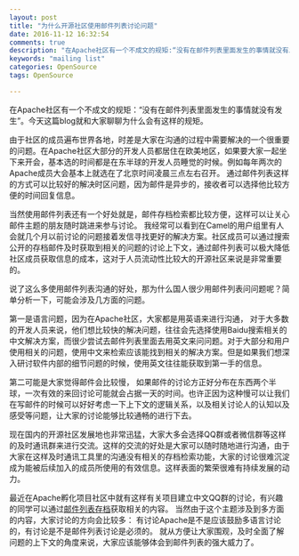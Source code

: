 ```yaml
---
layout: post
title: "为什么开源社区使用邮件列表讨论问题"
date: 2016-11-12 16:32:54
comments: true
description: "在Apache社区有一个不成文的规矩:“没有在邮件列表里面发生的事情就没有发生”。今天这篇blog就和大家聊聊为什么会有这样的规矩。"
keywords: "mailing list"
categories: OpenSource
tags: OpenSource

---
```


在Apache社区有一个不成文的规矩：“没有在邮件列表里面发生的事情就没有发生”。今天这篇blog就和大家聊聊为什么会有这样的规矩。

由于社区的成员遍布世界各地，时差是大家在沟通的过程中需要解决的一个很重要的问题。在Apache社区大部分的开发人员都居住在欧美地区，如果要大家一起坐下来开会，基本选的时间都是在东半球的开发人员睡觉的时候。例如每年两次的Apache成员大会基本上就选在了北京时间凌晨三点左右召开。 通过邮件列表这样的方式可以比较好的解决时区问题，因为邮件是异步的，接收者可以选择他比较方便的时间回复信息。

当然使用邮件列表还有一个好处就是，邮件存档检索都比较方便，这样可以让关心邮件主题的朋友随时跳进来参与讨论。 我经常可以看到在Camel的用户组里有人会就几个月以前讨论的问题接着发信寻找更好的解决方案。社区成员可以通过搜索公开的存档邮件及时获取到相关的问题的讨论上下文，通过邮件列表可以极大降低社区成员获取信息的成本，这对于人员流动性比较大的开源社区来说是非常重要的。

说了这么多使用邮件列表沟通的好处，那为什么国人很少用邮件列表问问题呢？简单分析一下，可能会涉及几方面的问题。

第一是语言问题，因为在Apache社区，大家都是用英语来进行沟通， 对于大多数的开发人员来说，他们想比较快的解决问题，往往会先选择使用Baidu搜索相关的中文解决方案，而很少尝试去邮件列表里面去用英文来问问题。对于大部分和用户使用相关的问题，使用中文来检索应该能找到相关的解决方案。但是如果我们想深入研讨软件内部的细节问题的时候，使用英文往往能获取到第一手的信息。

第二可能是大家觉得邮件会比较慢， 如果邮件的讨论方正好分布在东西两个半球，一次有效的来回讨论可能就会占据一天的时间。也许正因为这种慢可以让我们在写邮件的时候可以好好考虑一下上下文的逻辑关系，以及相关讨论人的认知以及感受等问题，让大家的讨论能够比较通畅的进行下去。

现在国内的开源社区发展地也非常迅猛，大家大多会选择QQ群或者微信群等这样的及时通讯群来进行交流。这样的交流的好处是大家可以随时随地进行沟通，由于大家在这样及时通讯工具里的沟通没有相关的存档检索功能，大家的讨论很难沉淀成为能被后续加入的成员所使用的有效信息。这样表面的繁荣很难有持续发展的动力。

最近在Apache孵化项目社区中就有这样有关项目建立中文QQ群的讨论，有兴趣的同学可以通过[邮件列表存档](https://www.mail-archive.com/general@incubator.apache.org/msg57192.html)获取相关的内容。 当然由于这个主题涉及到多方面的内容，大家讨论的方向会比较多： 有讨论Apache是不是应该鼓励多语言讨论的，有讨论是不是邮件列表讨论是必须的。 就从方便让大家围观，及时全面了解问题的上下文的角度来说，大家应该能够体会到邮件列表的强大威力了。
